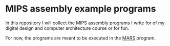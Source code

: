 # MIPS assembly example programs

In this repository I will collect the MIPS assembly programs I write for of my digital design and computer architecture course or for fun.

For now, the programs are meant to be executed in the [MARS](http://courses.missouristate.edu/kenvollmar/mars/) program.
